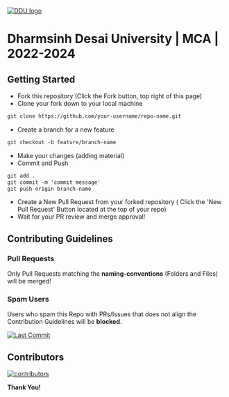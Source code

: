 [![DDU logo](https://www.ddu.ac.in/images/University/nav-img.png)](https://www.ddu.ac.in/)
# Dharmsinh Desai University | MCA | 2022-2024

## Getting Started
* Fork this repository (Click the Fork button, top right of this page)
* Clone your fork down to your local machine
```markdown
git clone https://github.com/your-username/repo-name.git
```

* Create a branch for a new feature
```markdown
git checkout -b feature/branch-name
```

* Make your changes (adding material)
* Commit and Push
```markdown
git add .
git commit -m 'commit message'
git push origin branch-name
```
* Create a New Pull Request from your forked repository ( Click the 'New Pull Request' Button located at the top of your repo)
* Wait for your PR review and merge approval!

## Contributing Guidelines

### Pull Requests
Only Pull Requests matching the **naming-conventions** (Folders and Files) will be merged!

### Spam Users
Users who spam this Repo with PRs/Issues that does not align the Contribution Guidelines will be **blocked**.

[![Last Commit](https://img.shields.io/github/last-commit/Rutvik-sonani/DDU-25)](https://github.com/Rutvik-sonani/DDU-25)
## Contributors
[![contributors](https://contrib.rocks/image?repo=Rutvik-sonani/DDU-25)](https://github.com/Rutvik-sonani/DDU-25/graphs/contributors)

__Thank You!__ 
